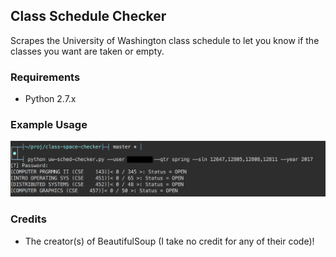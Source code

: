 Class Schedule Checker
----------------------

Scrapes the University of Washington class schedule to let you know if the
classes you want are taken or empty.

### Requirements

* Python 2.7.x

### Example Usage

[![usage_example](https://github.com/awdavies/class-space-checker/raw/master/img/usage_example_1.png)](#Requirements)

### Credits

* The creator(s) of BeautifulSoup (I take no credit for any of their code)!
